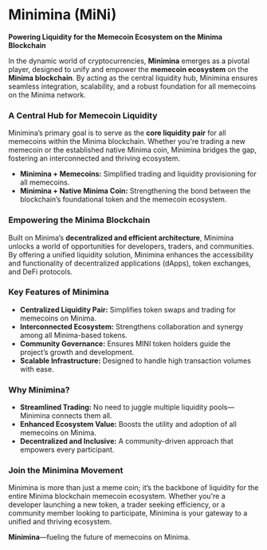 # Minimina (MiNi)

**Powering Liquidity for the Memecoin Ecosystem on the Minima Blockchain**  

In the dynamic world of cryptocurrencies, **Minimina** emerges as a pivotal player, designed to unify and empower the **memecoin ecosystem** on the **Minima blockchain**. By acting as the central liquidity hub, Minimina ensures seamless integration, scalability, and a robust foundation for all memecoins on the Minima network.  

### **A Central Hub for Memecoin Liquidity**  
Minimina’s primary goal is to serve as the **core liquidity pair** for all memecoins within the Minima blockchain. Whether you're trading a new memecoin or the established native Minima coin, Minimina bridges the gap, fostering an interconnected and thriving ecosystem.  

- **Minimina + Memecoins:** Simplified trading and liquidity provisioning for all memecoins.  
- **Minimina + Native Minima Coin:** Strengthening the bond between the blockchain’s foundational token and the memecoin ecosystem.  

### **Empowering the Minima Blockchain**  
Built on Minima’s **decentralized and efficient architecture**, Minimina unlocks a world of opportunities for developers, traders, and communities. By offering a unified liquidity solution, Minimina enhances the accessibility and functionality of decentralized applications (dApps), token exchanges, and DeFi protocols.  

### **Key Features of Minimina**  
- **Centralized Liquidity Pair:** Simplifies token swaps and trading for memecoins on Minima.  
- **Interconnected Ecosystem:** Strengthens collaboration and synergy among all Minima-based tokens.  
- **Community Governance:** Ensures MINI token holders guide the project’s growth and development.  
- **Scalable Infrastructure:** Designed to handle high transaction volumes with ease.  

### **Why Minimina?**  
- **Streamlined Trading:** No need to juggle multiple liquidity pools—Minimina connects them all.  
- **Enhanced Ecosystem Value:** Boosts the utility and adoption of all memecoins on Minima.  
- **Decentralized and Inclusive:** A community-driven approach that empowers every participant.  

### **Join the Minimina Movement**  
Minimina is more than just a meme coin; it’s the backbone of liquidity for the entire Minima blockchain memecoin ecosystem. Whether you're a developer launching a new token, a trader seeking efficiency, or a community member looking to participate, Minimina is your gateway to a unified and thriving ecosystem.  

**Minimina**—fueling the future of memecoins on Minima.
